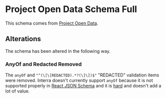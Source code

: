 # Project Open Data Schema Full

This schema comes from [Project Open Data](https://project-open-data.cio.gov/).

## Alterations

The schema has been altered in the following way.

### AnyOf and Redacted Removed
The ``anyOf`` and ``"^(\[\[REDACTED).*?(\]\])$"`` "REDACTED" validation items were removed. Interra doesn't currently support ``anyOf`` because it is not supported properly in [React JSON Schema](https://github.com/mozilla-services/react-jsonschema-form/pull/417) and it is [hard](https://github.com/mozilla-services/react-jsonschema-form/pull/417#issuecomment-288341970) and doesn't add a lot of value.
